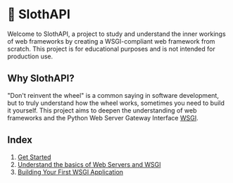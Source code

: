 # 🦥 SlothAPI

Welcome to SlothAPI, a project to study and understand the inner workings of web frameworks by creating a WSGI-compliant web framework from scratch. This project is for educational purposes and is not intended for production use.

## Why SlothAPI?

"Don't reinvent the wheel" is a common saying in software development, but to truly understand how the wheel works, sometimes you need to build it yourself. This project aims to deepen the understanding of web frameworks and the Python Web Server Gateway Interface [WSGI](https://peps.python.org/pep-3333).

## Index

1. [Get Started](./getting-started.md)
2. [Understand the basics of Web Servers and WSGI](./introduction-wsgi.md)
3. [Building Your First WSGI Application](./building-first-wsgi-app.md)